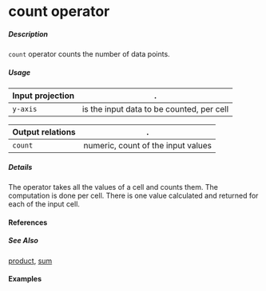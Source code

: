 # count operator

##### Description
`count` operator counts the number of data points.

##### Usage

Input projection|.
---|---
`y-axis`        | is the input data to be counted, per cell 

Output relations|.
---|---
`count`          | numeric, count of the input values

##### Details
The operator takes all the values of a cell and counts them. The computation is done per cell. There is one value calculated and returned for each of the input cell.

#### References


##### See Also

[product](https://github.com/tercen/product_operator), [sum](https://github.com/tercen/sum_operator)


#### Examples
